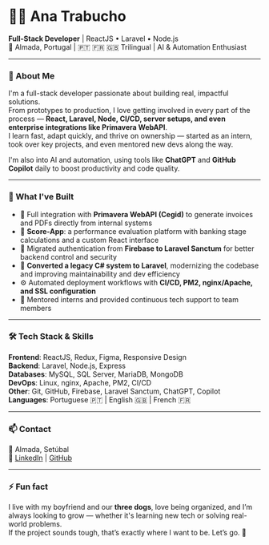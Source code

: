 # 👩‍💻 Ana Trabucho

**Full-Stack Developer** | ReactJS • Laravel • Node.js  
📍 Almada, Portugal | 🇵🇹 🇫🇷 🇬🇧 Trilingual | AI & Automation Enthusiast

---

### 🚀 About Me

I'm a full-stack developer passionate about building real, impactful solutions.  
From prototypes to production, I love getting involved in every part of the process — **React, Laravel, Node, CI/CD, server setups, and even enterprise integrations like Primavera WebAPI**.  
I learn fast, adapt quickly, and thrive on ownership — started as an intern, took over key projects, and even mentored new devs along the way.

I'm also into AI and automation, using tools like **ChatGPT** and **GitHub Copilot** daily to boost productivity and code quality.

---

### 💼 What I've Built

- 🔄 Full integration with **Primavera WebAPI (Cegid)** to generate invoices and PDFs directly from internal systems
- 🧠 **Score-App**: a performance evaluation platform with banking stage calculations and a custom React interface
- 🔐 Migrated authentication from **Firebase to Laravel Sanctum** for better backend control and security
- 🔁 **Converted a legacy C# system to Laravel**, modernizing the codebase and improving maintainability and dev efficiency
- ⚙️ Automated deployment workflows with **CI/CD, PM2, nginx/Apache, and SSL configuration**
- 🤝 Mentored interns and provided continuous tech support to team members

---

### 🛠️ Tech Stack & Skills

**Frontend**: ReactJS, Redux, Figma, Responsive Design  
**Backend**: Laravel, Node.js, Express  
**Databases**: MySQL, SQL Server, MariaDB, MongoDB  
**DevOps**: Linux, nginx, Apache, PM2, CI/CD  
**Other**: Git, GitHub, Firebase, Laravel Sanctum, ChatGPT, Copilot  
**Languages**: Portuguese 🇵🇹 | English 🇬🇧 | French 🇫🇷

---

### 📫 Contact

📍 Almada, Setúbal  
🔗 [LinkedIn](https://www.linkedin.com/in/filipatrabucho) | [GitHub](https://github.com/filipatrabucho)

---

### ⚡ Fun fact

I live with my boyfriend and our **three dogs**, love being organized, and I’m always looking to grow — whether it's learning new tech or solving real-world problems.  
If the project sounds tough, that’s exactly where I want to be. Let’s go. 🚀
